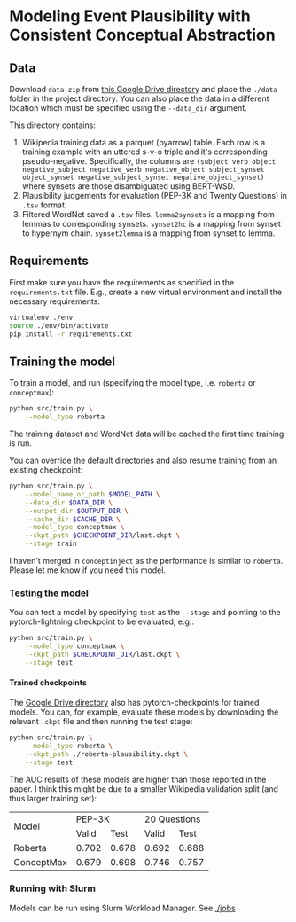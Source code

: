 # Modeling Event Plausibility with Consistent Conceptual Abstraction

## Data

Download `data.zip` from [this Google Drive directory](https://drive.google.com/drive/folders/1KTKjVtb4xZ5TqFFQJq18OQl0_Pmso_qC?usp=sharing) and place the `./data` folder in the project directory. You can also place the data in a different location which must be specified using the `--data_dir` argument.

This directory contains:
1. Wikipedia training data as a parquet (pyarrow) table. Each row is a training example with an uttered s-v-o triple and it's corresponding pseudo-negative. Specifically, the columns are ```(subject verb object negative_subject negative_verb negative_object subject_synset object_synset negative_subject_synset negative_object_synset)``` where synsets are those disambiguated using BERT-WSD.
1. Plausibility judgements for evaluation (PEP-3K and Twenty Questions) in `.tsv` format.
1. Filtered WordNet saved a `.tsv` files. `lemma2synsets` is a mapping from lemmas to corresponding synsets. `synset2hc` is a mapping from synset to hypernym chain. `synset2lemma` is a mapping from synset to lemma.

## Requirements

First make sure you have the requirements as specified in the `requirements.txt` file.
E.g., create a new virtual environment and install the necessary requirements:
```bash
virtualenv ./env
source ./env/bin/activate
pip install -r requirements.txt
```

## Training the model

To train a model, and run (specifying the model type, i.e. `roberta` or `conceptmax`):
```bash
python src/train.py \
    --model_type roberta
```

The training dataset and WordNet data will be cached the first time training is run.

You can override the default directories and also resume training from an existing checkpoint:
```bash
python src/train.py \
    --model_name_or_path $MODEL_PATH \
    --data_dir $DATA_DIR \
    --output_dir $OUTPUT_DIR \
    --cache_dir $CACHE_DIR \
    --model_type conceptmax \
    --ckpt_path $CHECKPOINT_DIR/last.ckpt \
    --stage train
```

I haven't merged in `conceptinject` as the performance is similar to `roberta`. Please let me know if you need this model.

### Testing the model

You can test a model by specifying `test` as the `--stage` and pointing to the pytorch-lightning checkpoint to be evaluated, e.g.:
```bash
python src/train.py \
    --model_type conceptmax \
    --ckpt_path $CHECKPOINT_DIR/last.ckpt \
    --stage test
```

#### Trained checkpoints

The [Google Drive directory](https://drive.google.com/drive/folders/1KTKjVtb4xZ5TqFFQJq18OQl0_Pmso_qC?usp=sharing) also has pytorch-checkpoints for trained models. You can, for example, evaluate these models by downloading the relevant `.ckpt` file and then running the test stage:
```bash
python src/train.py \
    --model_type roberta \
    --ckpt_path ./roberta-plausibility.ckpt \
    --stage test
```

The AUC results of these models are higher than those reported in the paper. I think this might be due to a smaller Wikipedia validation split (and thus larger training set):

<table>
  <tr>
    <td rowspan="2">Model</td>
    <td colspan="2">PEP-3K</td>
    <td colspan="2">20 Questions</td>
  </tr>
  <tr>
    <td>Valid</td>
    <td>Test</td>
    <td>Valid<t/d>
    <td>Test</td>
  </tr>
  <tr>
    <td>Roberta</td>
    <td>0.702</td>
    <td>0.678</td>
    <td>0.692<t/d>
    <td>0.688</td>
  </tr>
  <tr>
    <td>ConceptMax</td>
    <td>0.679</td>
    <td>0.698</td>
    <td>0.746<t/d>
    <td>0.757</td>
  </tr>
</table>

### Running with Slurm

Models can be run using Slurm Workload Manager. See [./jobs](jobs/)
